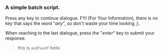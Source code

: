 ### A simple batch script. 

Press any key to continue dialogue. FYI (For Your Information), there is no key that says the word "*any*", so don't waste your time looking ;).

When reaching to the last dialogue, press the "*enter*" key to submit your response.

> this is  `asdfasdf` hello
